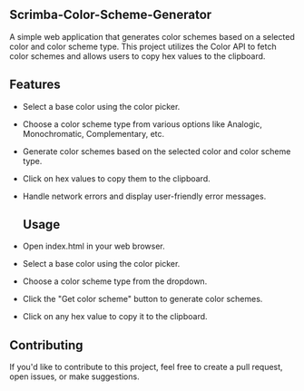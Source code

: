 ## Scrimba-Color-Scheme-Generator

A simple web application that generates color schemes based on a selected color and color scheme type. 
This project utilizes the Color API to fetch color schemes and allows users to copy hex values to the clipboard.

## Features

- Select a base color using the color picker.
- Choose a color scheme type from various options like Analogic, Monochromatic, Complementary, etc.
- Generate color schemes based on the selected color and color scheme type.
- Click on hex values to copy them to the clipboard.
- Handle network errors and display user-friendly error messages.


  ## Usage
- Open index.html in your web browser.
- Select a base color using the color picker.
- Choose a color scheme type from the dropdown.
- Click the "Get color scheme" button to generate color schemes.
- Click on any hex value to copy it to the clipboard.

## Contributing
If you'd like to contribute to this project, feel free to create a pull request, open issues, or make suggestions.
